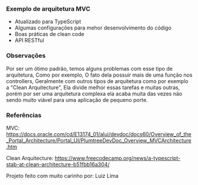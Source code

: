 ### Exemplo de arquitetura MVC 

* Atualizado para TypeScript
* Algumas configurações para mehor desenvolvimento do código
* Boas práticas de clean code
* API RESTful

### Observações

Por ser um ótimo padrão, temos alguns problemas com esse tipo de arquitetura, Como por exemplo, 
O fato dela possuir mais de uma função nos controllers, Geralmente com outros tipos de arquitetura como por exemplo a "Clean Arquitecture", Ela divide melhor essas tarefas e muitas outras, porém por ser uma arquitetura complexa ela acaba muita das vezes não sendo muito viável para uma aplicação de pequeno porte.

### Referências

MVC: https://docs.oracle.com/cd/E13174_01/alui/devdoc/docs60/Overview_of_the_Portal_Architecture/Portal_UI/PlumtreeDevDoc_Overview_MVCArchitecture.htm

Clean Arquitecture: https://www.freecodecamp.org/news/a-typescript-stab-at-clean-architecture-b51fbb16a304/

Projeto feito com muito carinho por: Luiz Lima